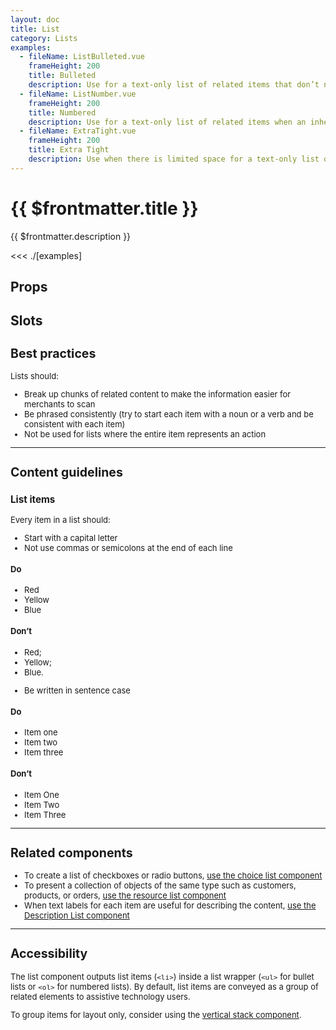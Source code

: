 ```yaml
---
layout: doc
title: List
category: Lists
examples:
  - fileName: ListBulleted.vue
    frameHeight: 200
    title: Bulleted
    description: Use for a text-only list of related items that don’t need to be in a specific order and don’t require an icon or other indicator.
  - fileName: ListNumber.vue
    frameHeight: 200
    title: Numbered
    description: Use for a text-only list of related items when an inherent order, priority, or sequence needs to be communicated.
  - fileName: ExtraTight.vue
    frameHeight: 200
    title: Extra Tight
    description: Use when there is limited space for a text-only list of related items when an inherent order, priority, or sequence needs to be communicated.
---
```


# {{ $frontmatter.title }}

<Lede>

{{ $frontmatter.description }}

</Lede>

<Examples>

<<< ./[examples]

</Examples>

## Props

<PropsTable />

## Slots

<SlotsTable />

<div style="font-size: 0.8125rem">

## Best practices

Lists should:

- Break up chunks of related content to make the information easier for merchants to scan
- Be phrased consistently (try to start each item with a noun or a verb and be consistent with each item)
- Not be used for lists where the entire item represents an action

---

## Content guidelines

### List items

Every item in a list should:

- Start with a capital letter
- Not use commas or semicolons at the end of each line

<DoDont>

#### Do

- Red
- Yellow
- Blue

#### Don’t

- Red;
- Yellow;
- Blue.

</DoDont>

- Be written in sentence case

<DoDont>

#### Do

- Item one
- Item two
- Item three

#### Don’t

- Item One
- Item Two
- Item Three

</DoDont>

---

## Related components

- To create a list of checkboxes or radio buttons, [use the choice list component](/components/ChoiceList)
- To present a collection of objects of the same type such as customers, products, or orders, [use the resource list component](/components/ResourceList)
- When text labels for each item are useful for describing the content, [use the Description List component](/components/DescriptionList)

---

## Accessibility

The list component outputs list items (`<li>`) inside a list wrapper (`<ul>` for bullet lists or `<ol>` for numbered lists). By default, list items are conveyed as a group of related elements to assistive technology users.

To group items for layout only, consider using the [vertical stack component](/components/VerticalStack).

</div>
